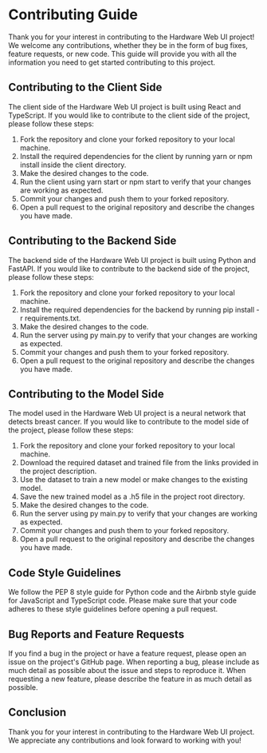 # Contributing Guide

Thank you for your interest in contributing to the Hardware Web UI project! We welcome any contributions, whether they be in the form of bug fixes, feature requests, or new code. This guide will provide you with all the information you need to get started contributing to this project.

## Contributing to the Client Side

The client side of the Hardware Web UI project is built using React and TypeScript. If you would like to contribute to the client side of the project, please follow these steps:

1. Fork the repository and clone your forked repository to your local machine.
2. Install the required dependencies for the client by running yarn or npm install inside the client directory.
3. Make the desired changes to the code.
4. Run the client using yarn start or npm start to verify that your changes are working as expected.
5. Commit your changes and push them to your forked repository.
6. Open a pull request to the original repository and describe the changes you have made.

## Contributing to the Backend Side

The backend side of the Hardware Web UI project is built using Python and FastAPI. If you would like to contribute to the backend side of the project, please follow these steps:

1. Fork the repository and clone your forked repository to your local machine.
2. Install the required dependencies for the backend by running pip install -r requirements.txt.
3. Make the desired changes to the code.
4. Run the server using py main.py to verify that your changes are working as expected.
5. Commit your changes and push them to your forked repository.
6. Open a pull request to the original repository and describe the changes you have made.

## Contributing to the Model Side

The model used in the Hardware Web UI project is a neural network that detects breast cancer. If you would like to contribute to the model side of the project, please follow these steps:

1. Fork the repository and clone your forked repository to your local machine.
2. Download the required dataset and trained file from the links provided in the project description.
3. Use the dataset to train a new model or make changes to the existing model.
4. Save the new trained model as a .h5 file in the project root directory.
5. Make the desired changes to the code.
6. Run the server using py main.py to verify that your changes are working as expected.
7. Commit your changes and push them to your forked repository.
8. Open a pull request to the original repository and describe the changes you have made.

## Code Style Guidelines

We follow the PEP 8 style guide for Python code and the Airbnb style guide for JavaScript and TypeScript code. Please make sure that your code adheres to these style guidelines before opening a pull request.

## Bug Reports and Feature Requests

If you find a bug in the project or have a feature request, please open an issue on the project's GitHub page. When reporting a bug, please include as much detail as possible about the issue and steps to reproduce it. When requesting a new feature, please describe the feature in as much detail as possible.

## Conclusion

Thank you for your interest in contributing to the Hardware Web UI project. We appreciate any contributions and look forward to working with you!
